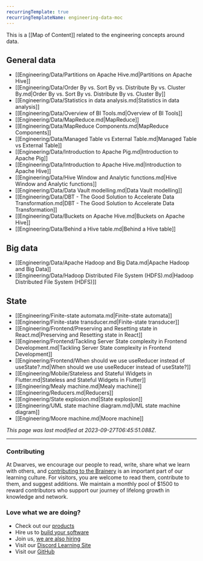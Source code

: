 ```yaml
---
recurringTemplate: true
recurringTemplateName: engineering-data-moc
---
```


This is a [[Map of Content]] related to the engineering concepts around data.

## General data

- [[Engineering/Data/Partitions on Apache Hive.md|Partitions on Apache Hive]]
- [[Engineering/Data/Order By vs. Sort By vs. Distribute By vs. Cluster By.md|Order By vs. Sort By vs. Distribute By vs. Cluster By]]
- [[Engineering/Data/Statistics in data analysis.md|Statistics in data analysis]]
- [[Engineering/Data/Overview of BI Tools.md|Overview of BI Tools]]
- [[Engineering/Data/MapReduce.md|MapReduce]]
- [[Engineering/Data/MapReduce Components.md|MapReduce Components]]
- [[Engineering/Data/Managed Table vs External Table.md|Managed Table vs External Table]]
- [[Engineering/Data/Introduction to Apache Pig.md|Introduction to Apache Pig]]
- [[Engineering/Data/Introduction to Apache Hive.md|Introduction to Apache Hive]]
- [[Engineering/Data/Hive Window and Analytic functions.md|Hive Window and Analytic functions]]
- [[Engineering/Data/Data Vault modelling.md|Data Vault modelling]]
- [[Engineering/Data/DBT - The Good Solution to Accelerate Data Transformation.md|DBT - The Good Solution to Accelerate Data Transformation]]
- [[Engineering/Data/Buckets on Apache Hive.md|Buckets on Apache Hive]]
- [[Engineering/Data/Behind a Hive table.md|Behind a Hive table]]

## Big data

- [[Engineering/Data/Apache Hadoop and Big Data.md|Apache Hadoop and Big Data]]
- [[Engineering/Data/Hadoop Distributed File System (HDFS).md|Hadoop Distributed File System (HDFS)]]

## State

- [[Engineering/Finite-state automata.md|Finite-state automata]]
- [[Engineering/Finite-state transducer.md|Finite-state transducer]]
- [[Engineering/Frontend/Preserving and Resetting state in React.md|Preserving and Resetting state in React]]
- [[Engineering/Frontend/Tackling Server State complexity in Frontend Development.md|Tackling Server State complexity in Frontend Development]]
- [[Engineering/Frontend/When should we use useReducer instead of useState?.md|When should we use useReducer instead of useState?]]
- [[Engineering/Mobile/Stateless and Stateful Widgets in Flutter.md|Stateless and Stateful Widgets in Flutter]]
- [[Engineering/Mealy machine.md|Mealy machine]]
- [[Engineering/Reducers.md|Reducers]]
- [[Engineering/State explosion.md|State explosion]]
- [[Engineering/UML state machine diagram.md|UML state machine diagram]]
- [[Engineering/Moore machine.md|Moore machine]]


*This page was last modified at 2023-09-27T06:45:51.088Z*.

---
<!-- CTA -->
### Contributing

At Dwarves, we encourage our people to read, write, share what we learn with others, and [contributing to the Brainery](./CONTRIBUTING.md) is an important part of our learning culture. For visitors, you are welcome to read them, contribute to them, and suggest additions. We maintain a monthly pool of $1500 to reward contributors who support our journey of lifelong growth in knowledge and network.

### Love what we are doing?

- Check out our [products](https://superbits.co)
- Hire us to [build your software](https://d.foundation)
- Join us, [we are also hiring](https://github.com/dwarvesf/WeAreHiring)
- Visit our [Discord Learning Site](https://discord.gg/dzNBpNTVEZ)
- Visit our [GitHub](https://github.com/dwarvesf)